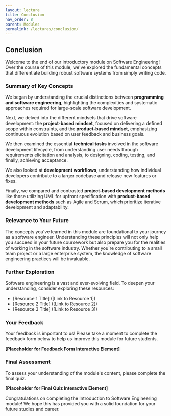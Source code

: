```yaml
---
layout: lecture
title: Conclusion
nav_order: 8
parent: Modules
permalink: /lectures/conclusion/
---
```


## Conclusion

Welcome to the end of our introductory module on Software Engineering! Over the course of this module, we've explored the fundamental concepts that differentiate building robust software systems from simply writing code.

### Summary of Key Concepts

We began by understanding the crucial distinctions between **programming and software engineering**, highlighting the complexities and systematic approaches required for large-scale software development.

Next, we delved into the different mindsets that drive software development: the **project-based mindset**, focused on delivering a defined scope within constraints, and the **product-based mindset**, emphasizing continuous evolution based on user feedback and business goals.

We then examined the essential **technical tasks** involved in the software development lifecycle, from understanding user needs through requirements elicitation and analysis, to designing, coding, testing, and finally, achieving acceptance.

We also looked at **development workflows**, understanding how individual developers contribute to a larger codebase and release new features or fixes.

Finally, we compared and contrasted **project-based development methods** like those utilizing UML for upfront specification with **product-based development methods** such as Agile and Scrum, which prioritize iterative development and adaptability.

### Relevance to Your Future

The concepts you've learned in this module are foundational to your journey as a software engineer. Understanding these principles will not only help you succeed in your future coursework but also prepare you for the realities of working in the software industry. Whether you're contributing to a small team project or a large enterprise system, the knowledge of software engineering practices will be invaluable.

### Further Exploration

Software engineering is a vast and ever-evolving field. To deepen your understanding, consider exploring these resources:

*   [Resource 1 Title] ([Link to Resource 1])
*   [Resource 2 Title] ([Link to Resource 2])
*   [Resource 3 Title] ([Link to Resource 3])

### Your Feedback

Your feedback is important to us! Please take a moment to complete the feedback form below to help us improve this module for future students.

**[Placeholder for Feedback Form Interactive Element]**

### Final Assessment

To assess your understanding of the module's content, please complete the final quiz.

**[Placeholder for Final Quiz Interactive Element]**

Congratulations on completing the Introduction to Software Engineering module! We hope this has provided you with a solid foundation for your future studies and career.
